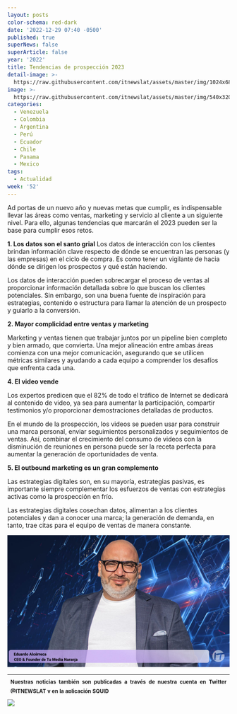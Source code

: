 ```yaml
---
layout: posts
color-schema: red-dark
date: '2022-12-29 07:40 -0500'
published: true
superNews: false
superArticle: false
year: '2022'
title: Tendencias de prospección 2023
detail-image: >-
  https://raw.githubusercontent.com/itnewslat/assets/master/img/1024x680/Eduardo-Alcerreca-g.jpg
image: >-
  https://raw.githubusercontent.com/itnewslat/assets/master/img/540x320/Eduardo-Alcerreca-p.jpg
categories:
  - Venezuela
  - Colombia
  - Argentina
  - Perú
  - Ecuador
  - Chile
  - Panama
  - Mexico
tags:
  - Actualidad
week: '52'
---
```

Ad portas de un nuevo año y nuevas metas que cumplir, es indispensable llevar las áreas como ventas, marketing y servicio al cliente a un siguiente nivel. Para ello, algunas tendencias que marcarán el 2023 pueden ser la base para cumplir esos retos.

**1. Los datos son el santo grial**
Los datos de interacción con los clientes brindan información clave respecto de dónde se encuentran las personas (y las empresas) en el ciclo de compra. Es como tener un vigilante de hacia dónde se dirigen los prospectos y qué están haciendo. 

Los datos de interacción pueden sobrecargar el proceso de ventas al proporcionar información detallada sobre lo que buscan los clientes potenciales. Sin embargo, son una buena fuente de inspiración para estrategias, contenido o estructura para llamar la atención de un prospecto y guiarlo a la conversión. 

**2. Mayor complicidad entre ventas y marketing**

Marketing y ventas tienen que trabajar juntos por un pipeline bien completo y bien armado, que convierta. Una mejor alineación entre ambas áreas comienza con una mejor comunicación, asegurando que se utilicen métricas similares y ayudando a cada equipo a comprender los desafíos que enfrenta cada una.

**4. El video vende**

Los expertos predicen que el 82% de todo el tráfico de Internet se dedicará al contenido de video, ya sea para aumentar la participación, compartir testimonios y/o proporcionar demostraciones detalladas de productos. 

En el mundo de la prospección, los videos se pueden usar para construir una marca personal, enviar seguimientos personalizados y seguimientos de ventas. Así, combinar el crecimiento del consumo de videos con la disminución de reuniones en persona puede ser la receta perfecta para aumentar la generación de oportunidades de venta.

**5. El outbound marketing es un gran complemento**

Las estrategias digitales son, en su mayoría, estrategias pasivas, es importante siempre complementar los esfuerzos de ventas con estrategias activas como la prospección en frío.

Las estrategias digitales cosechan datos, alimentan a los clientes potenciales y dan a conocer una marca; la generación de demanda, en tanto, trae citas para el equipo de ventas de manera constante.


![](https://raw.githubusercontent.com/itnewslat/assets/master/img/540x320/Eduardo-Alcerreca-p.jpg)

<table style="height: 42px;" width="569">
<tbody>
<tr>
<td style="text-align: justify;"><sub><strong>Nuestras noticias también son publicadas a través de nuestra cuenta en Twitter <a href="https://twitter.com/itnewslat?lang=es">@ITNEWSLAT</a> y en la aplicación <a href="https://squidapp.co/en/">SQUID</a></strong></sub></td>
</tr>
</tbody>
</table>

<img src="https://tracker.metricool.com/c3po.jpg?hash=56f88a41e39ab42c063cc51676587a04"/>